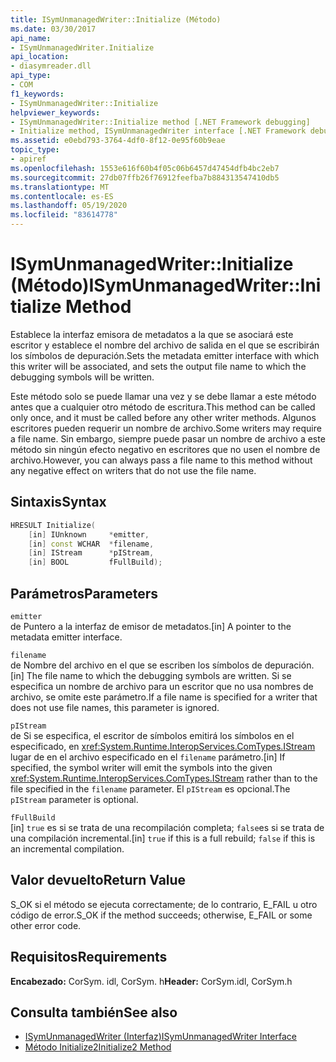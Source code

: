 ```yaml
---
title: ISymUnmanagedWriter::Initialize (Método)
ms.date: 03/30/2017
api_name:
- ISymUnmanagedWriter.Initialize
api_location:
- diasymreader.dll
api_type:
- COM
f1_keywords:
- ISymUnmanagedWriter::Initialize
helpviewer_keywords:
- ISymUnmanagedWriter::Initialize method [.NET Framework debugging]
- Initialize method, ISymUnmanagedWriter interface [.NET Framework debugging]
ms.assetid: e0ebd793-3764-4df0-8f12-0e95f60b9eae
topic_type:
- apiref
ms.openlocfilehash: 1553e616f60b4f05c06b6457d47454dfb4bc2eb7
ms.sourcegitcommit: 27db07ffb26f76912feefba7b884313547410db5
ms.translationtype: MT
ms.contentlocale: es-ES
ms.lasthandoff: 05/19/2020
ms.locfileid: "83614778"
---
```

# <a name="isymunmanagedwriterinitialize-method"></a><span data-ttu-id="325e8-102">ISymUnmanagedWriter::Initialize (Método)</span><span class="sxs-lookup"><span data-stu-id="325e8-102">ISymUnmanagedWriter::Initialize Method</span></span>
<span data-ttu-id="325e8-103">Establece la interfaz emisora de metadatos a la que se asociará este escritor y establece el nombre del archivo de salida en el que se escribirán los símbolos de depuración.</span><span class="sxs-lookup"><span data-stu-id="325e8-103">Sets the metadata emitter interface with which this writer will be associated, and sets the output file name to which the debugging symbols will be written.</span></span>  
  
 <span data-ttu-id="325e8-104">Este método solo se puede llamar una vez y se debe llamar a este método antes que a cualquier otro método de escritura.</span><span class="sxs-lookup"><span data-stu-id="325e8-104">This method can be called only once, and it must be called before any other writer methods.</span></span> <span data-ttu-id="325e8-105">Algunos escritores pueden requerir un nombre de archivo.</span><span class="sxs-lookup"><span data-stu-id="325e8-105">Some writers may require a file name.</span></span> <span data-ttu-id="325e8-106">Sin embargo, siempre puede pasar un nombre de archivo a este método sin ningún efecto negativo en escritores que no usen el nombre de archivo.</span><span class="sxs-lookup"><span data-stu-id="325e8-106">However, you can always pass a file name to this method without any negative effect on writers that do not use the file name.</span></span>  
  
## <a name="syntax"></a><span data-ttu-id="325e8-107">Sintaxis</span><span class="sxs-lookup"><span data-stu-id="325e8-107">Syntax</span></span>  
  
```cpp  
HRESULT Initialize(  
    [in] IUnknown     *emitter,  
    [in] const WCHAR  *filename,  
    [in] IStream      *pIStream,  
    [in] BOOL         fFullBuild);  
```  
  
## <a name="parameters"></a><span data-ttu-id="325e8-108">Parámetros</span><span class="sxs-lookup"><span data-stu-id="325e8-108">Parameters</span></span>  
 `emitter`  
 <span data-ttu-id="325e8-109">de Puntero a la interfaz de emisor de metadatos.</span><span class="sxs-lookup"><span data-stu-id="325e8-109">[in] A pointer to the metadata emitter interface.</span></span>  
  
 `filename`  
 <span data-ttu-id="325e8-110">de Nombre del archivo en el que se escriben los símbolos de depuración.</span><span class="sxs-lookup"><span data-stu-id="325e8-110">[in] The file name to which the debugging symbols are written.</span></span> <span data-ttu-id="325e8-111">Si se especifica un nombre de archivo para un escritor que no usa nombres de archivo, se omite este parámetro.</span><span class="sxs-lookup"><span data-stu-id="325e8-111">If a file name is specified for a writer that does not use file names, this parameter is ignored.</span></span>  
  
 `pIStream`  
 <span data-ttu-id="325e8-112">de Si se especifica, el escritor de símbolos emitirá los símbolos en el especificado, en <xref:System.Runtime.InteropServices.ComTypes.IStream> lugar de en el archivo especificado en el `filename` parámetro.</span><span class="sxs-lookup"><span data-stu-id="325e8-112">[in] If specified, the symbol writer will emit the symbols into the given <xref:System.Runtime.InteropServices.ComTypes.IStream> rather than to the file specified in the `filename` parameter.</span></span> <span data-ttu-id="325e8-113">El `pIStream` es opcional.</span><span class="sxs-lookup"><span data-stu-id="325e8-113">The `pIStream` parameter is optional.</span></span>  
  
 `fFullBuild`  
 <span data-ttu-id="325e8-114">[in] `true` es si se trata de una recompilación completa; `false`es si se trata de una compilación incremental.</span><span class="sxs-lookup"><span data-stu-id="325e8-114">[in] `true` if this is a full rebuild; `false` if this is an incremental compilation.</span></span>  
  
## <a name="return-value"></a><span data-ttu-id="325e8-115">Valor devuelto</span><span class="sxs-lookup"><span data-stu-id="325e8-115">Return Value</span></span>  
 <span data-ttu-id="325e8-116">S_OK si el método se ejecuta correctamente; de lo contrario, E_FAIL u otro código de error.</span><span class="sxs-lookup"><span data-stu-id="325e8-116">S_OK if the method succeeds; otherwise, E_FAIL or some other error code.</span></span>  
  
## <a name="requirements"></a><span data-ttu-id="325e8-117">Requisitos</span><span class="sxs-lookup"><span data-stu-id="325e8-117">Requirements</span></span>  
 <span data-ttu-id="325e8-118">**Encabezado:** CorSym. idl, CorSym. h</span><span class="sxs-lookup"><span data-stu-id="325e8-118">**Header:** CorSym.idl, CorSym.h</span></span>  
  
## <a name="see-also"></a><span data-ttu-id="325e8-119">Consulta también</span><span class="sxs-lookup"><span data-stu-id="325e8-119">See also</span></span>

- [<span data-ttu-id="325e8-120">ISymUnmanagedWriter (Interfaz)</span><span class="sxs-lookup"><span data-stu-id="325e8-120">ISymUnmanagedWriter Interface</span></span>](isymunmanagedwriter-interface.md)
- [<span data-ttu-id="325e8-121">Método Initialize2</span><span class="sxs-lookup"><span data-stu-id="325e8-121">Initialize2 Method</span></span>](isymunmanagedwriter-initialize2-method.md)
